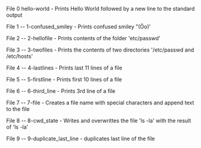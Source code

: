 File 0 hello-world - Prints Hello World followed by a new line to the standard output

File 1 --  1-confused_smiley - Prints confused smiley "(Ôo)'

File 2 --  2-hellofile - Prints contents of the folder 'etc/passwd'

File 3 -- 3-twofiles - Prints the contents of two directories '/etc/passwd and /etc/hosts'

File 4 -- 4-lastlines - Prints last 11 lines of a file

File 5 -- 5-firstline - Prints first 10 lines of a file

File 6 -- 6-third_line - Prints 3rd line of a file

File 7 -- 7-file - Creates a file name with special characters and append text to the file

File 8 -- 8-cwd_state - Writes and overwrittes the file 'ls -la' with the result of 'ls -la'

File 9 -- 9-duplicate_last_line - duplicates last line of the file